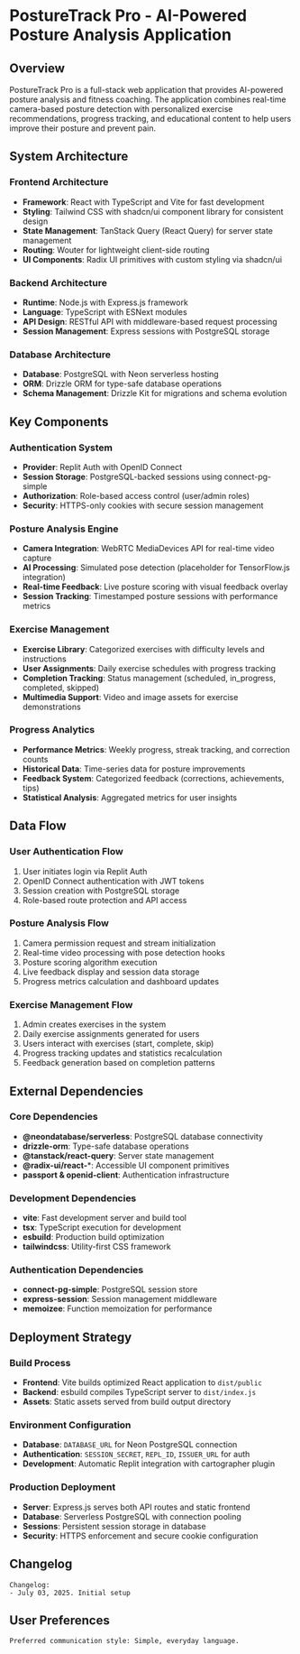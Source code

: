 # PostureTrack Pro - AI-Powered Posture Analysis Application

## Overview

PostureTrack Pro is a full-stack web application that provides AI-powered posture analysis and fitness coaching. The application combines real-time camera-based posture detection with personalized exercise recommendations, progress tracking, and educational content to help users improve their posture and prevent pain.

## System Architecture

### Frontend Architecture
- **Framework**: React with TypeScript and Vite for fast development
- **Styling**: Tailwind CSS with shadcn/ui component library for consistent design
- **State Management**: TanStack Query (React Query) for server state management
- **Routing**: Wouter for lightweight client-side routing
- **UI Components**: Radix UI primitives with custom styling via shadcn/ui

### Backend Architecture
- **Runtime**: Node.js with Express.js framework
- **Language**: TypeScript with ESNext modules
- **API Design**: RESTful API with middleware-based request processing
- **Session Management**: Express sessions with PostgreSQL storage

### Database Architecture
- **Database**: PostgreSQL with Neon serverless hosting
- **ORM**: Drizzle ORM for type-safe database operations
- **Schema Management**: Drizzle Kit for migrations and schema evolution

## Key Components

### Authentication System
- **Provider**: Replit Auth with OpenID Connect
- **Session Storage**: PostgreSQL-backed sessions using connect-pg-simple
- **Authorization**: Role-based access control (user/admin roles)
- **Security**: HTTPS-only cookies with secure session management

### Posture Analysis Engine
- **Camera Integration**: WebRTC MediaDevices API for real-time video capture
- **AI Processing**: Simulated pose detection (placeholder for TensorFlow.js integration)
- **Real-time Feedback**: Live posture scoring with visual feedback overlay
- **Session Tracking**: Timestamped posture sessions with performance metrics

### Exercise Management
- **Exercise Library**: Categorized exercises with difficulty levels and instructions
- **User Assignments**: Daily exercise schedules with progress tracking
- **Completion Tracking**: Status management (scheduled, in_progress, completed, skipped)
- **Multimedia Support**: Video and image assets for exercise demonstrations

### Progress Analytics
- **Performance Metrics**: Weekly progress, streak tracking, and correction counts
- **Historical Data**: Time-series data for posture improvements
- **Feedback System**: Categorized feedback (corrections, achievements, tips)
- **Statistical Analysis**: Aggregated metrics for user insights

## Data Flow

### User Authentication Flow
1. User initiates login via Replit Auth
2. OpenID Connect authentication with JWT tokens
3. Session creation with PostgreSQL storage
4. Role-based route protection and API access

### Posture Analysis Flow
1. Camera permission request and stream initialization
2. Real-time video processing with pose detection hooks
3. Posture scoring algorithm execution
4. Live feedback display and session data storage
5. Progress metrics calculation and dashboard updates

### Exercise Management Flow
1. Admin creates exercises in the system
2. Daily exercise assignments generated for users
3. Users interact with exercises (start, complete, skip)
4. Progress tracking updates and statistics recalculation
5. Feedback generation based on completion patterns

## External Dependencies

### Core Dependencies
- **@neondatabase/serverless**: PostgreSQL database connectivity
- **drizzle-orm**: Type-safe database operations
- **@tanstack/react-query**: Server state management
- **@radix-ui/react-***: Accessible UI component primitives
- **passport & openid-client**: Authentication infrastructure

### Development Dependencies
- **vite**: Fast development server and build tool
- **tsx**: TypeScript execution for development
- **esbuild**: Production build optimization
- **tailwindcss**: Utility-first CSS framework

### Authentication Dependencies
- **connect-pg-simple**: PostgreSQL session store
- **express-session**: Session management middleware
- **memoizee**: Function memoization for performance

## Deployment Strategy

### Build Process
- **Frontend**: Vite builds optimized React application to `dist/public`
- **Backend**: esbuild compiles TypeScript server to `dist/index.js`
- **Assets**: Static assets served from build output directory

### Environment Configuration
- **Database**: `DATABASE_URL` for Neon PostgreSQL connection
- **Authentication**: `SESSION_SECRET`, `REPL_ID`, `ISSUER_URL` for auth
- **Development**: Automatic Replit integration with cartographer plugin

### Production Deployment
- **Server**: Express.js serves both API routes and static frontend
- **Database**: Serverless PostgreSQL with connection pooling
- **Sessions**: Persistent session storage in database
- **Security**: HTTPS enforcement and secure cookie configuration

## Changelog

```
Changelog:
- July 03, 2025. Initial setup
```

## User Preferences

```
Preferred communication style: Simple, everyday language.
```